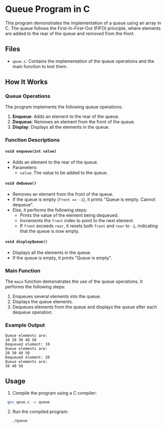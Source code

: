 # Queue Program in C

This program demonstrates the implementation of a queue using an array in C. The queue follows the First-In-First-Out (FIFO) principle, where elements are added to the rear of the queue and removed from the front.

## Files

- `qeue.c`: Contains the implementation of the queue operations and the main function to test them.

## How It Works

### Queue Operations

The program implements the following queue operations:

1. **Enqueue**: Adds an element to the rear of the queue.
2. **Dequeue**: Removes an element from the front of the queue.
3. **Display**: Displays all the elements in the queue.

### Function Descriptions

#### `void enqueue(int value)`

- Adds an element to the rear of the queue.
- Parameters:
  - `value`: The value to be added to the queue.

#### `void deQueue()`

- Removes an element from the front of the queue.
- If the queue is empty (`front == -1`), it prints "Queue is empty. Cannot dequeue".
- Else, it performs the following steps:
  - Prints the value of the element being dequeued.
  - Increments the `front` index to point to the next element.
  - If `front` exceeds `rear`, it resets both `front` and `rear` to `-1`, indicating that the queue is now empty.

#### `void displayQueue()`

- Displays all the elements in the queue.
- If the queue is empty, it prints "Queue is empty".

### Main Function

The `main` function demonstrates the use of the queue operations. It performs the following steps:

1. Enqueues several elements into the queue.
2. Displays the queue elements.
3. Dequeues elements from the queue and displays the queue after each dequeue operation.

### Example Output

```
Queue elements are:
10 20 30 40 50 
Dequeued element: 10
Queue elements are:
20 30 40 50 
Dequeued element: 20
Queue elements are:
30 40 50
```

## Usage

1. Compile the program using a C compiler:

````sh
 gcc qeue.c -o queue

 ````

2. Run the compiled program:

 ```sh
    ./queue

````

